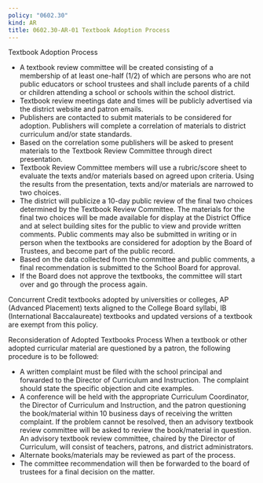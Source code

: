 ```yaml
---
policy: "0602.30"
kind: AR
title: 0602.30-AR-01 Textbook Adoption Process
---
```


Textbook Adoption Process

- A textbook review committee will be created consisting of a membership of at least one-half (1/2) of which are persons who are not public educators or school trustees and shall include parents of a child or children attending a school or schools within the school district.
- Textbook review meetings date and times will be publicly advertised via the district website and patron emails.
- Publishers are contacted to submit materials to be considered for adoption. Publishers will complete a correlation of materials to district curriculum and/or state standards.
- Based on the correlation some publishers will be asked to present materials to the Textbook Review Committee through direct presentation.
- Textbook Review Committee members will use a rubric/score sheet to evaluate the texts and/or materials based on agreed upon criteria. Using the results from the presentation, texts and/or materials are narrowed to two choices.
- The district will publicize a 10-day public review of the final two choices determined by the Textbook Review Committee. The materials for the final two choices will be made available for display at the District Office and at select building sites for the public to view and provide written comments. Public comments may also be submitted in writing or in person when the textbooks are considered for adoption by the Board of Trustees, and become part of the public record.
- Based on the data collected from the committee and public comments, a final recommendation is submitted to the School Board for approval.
- If the Board does not approve the textbooks, the committee will start over and go through the process again.

Concurrent Credit textbooks adopted by universities or colleges, AP (Advanced Placement) texts aligned to the College Board syllabi, IB (International Baccalaureate) textbooks and updated versions of a textbook are exempt from this policy.

Reconsideration of Adopted Textbooks Process
When a textbook or other adopted curricular material are questioned by a patron, the following procedure is to be followed:

- A written complaint must be filed with the school principal and forwarded to the Director of Curriculum and Instruction. The complaint should state the specific objection and cite examples.
- A conference will be held with the appropriate Curriculum Coordinator, the Director of Curriculum and Instruction, and the patron questioning the book/material within 10 business days of receiving the written complaint. If the problem cannot be resolved, then an advisory textbook review committee will be asked to review the book/material in question. An advisory textbook review committee, chaired by the Director of Curriculum, will consist of teachers, patrons, and district administrators.
- Alternate books/materials may be reviewed as part of the process.
- The committee recommendation will then be forwarded to the board of trustees for a final decision on the matter.
